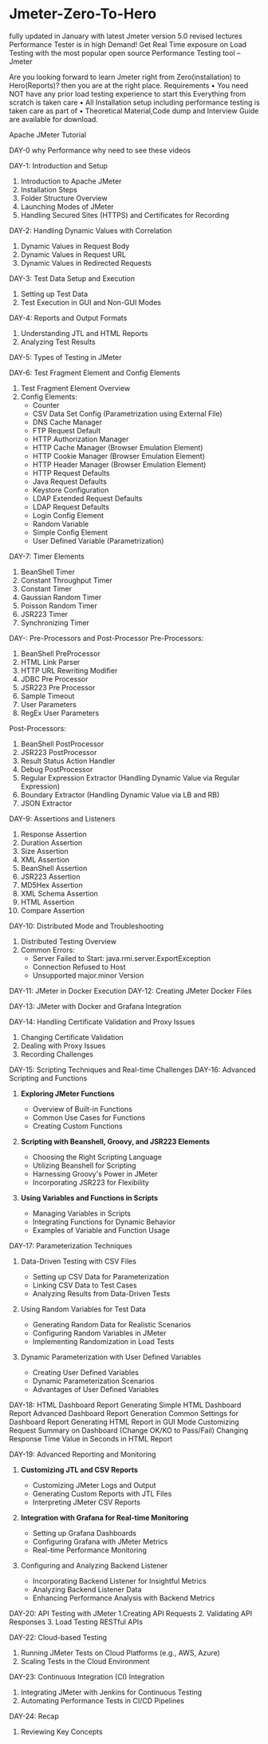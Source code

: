 # Jmeter-Zero-To-Hero
 fully updated in January with latest Jmeter version 5.0 revised lectures Performance Tester is in high Demand! Get Real Time exposure on Load Testing with the most popular open source Performance Testing tool – Jmeter

 Are you looking forward to learn Jmeter right from Zero(installation) to Hero(Reports)? then you are at the right place.
Requirements
•	You need NOT have any prior load testing experience to start this Everything from scratch is taken care
•	All Installation setup including performance testing is taken care as part of 
•	Theoretical Material,Code dump and Interview Guide are available for download.

Apache JMeter Tutorial

DAY-0 why Performance why need to see these videos

DAY-1: Introduction and Setup
1. Introduction to Apache JMeter
2. Installation Steps
3. Folder Structure Overview
4. Launching Modes of JMeter
5. Handling Secured Sites (HTTPS) and Certificates for Recording

DAY-2: Handling Dynamic Values with Correlation
1. Dynamic Values in Request Body
2. Dynamic Values in Request URL
3. Dynamic Values in Redirected Requests

DAY-3: Test Data Setup and Execution
1. Setting up Test Data
2. Test Execution in GUI and Non-GUI Modes

DAY-4: Reports and Output Formats
1. Understanding JTL and HTML Reports
2. Analyzing Test Results

DAY-5: Types of Testing in JMeter

DAY-6: Test Fragment Element and Config Elements
1. Test Fragment Element Overview
2. Config Elements:
    - Counter
    - CSV Data Set Config (Parametrization using External File)
    - DNS Cache Manager
    - FTP Request Default
    - HTTP Authorization Manager
    - HTTP Cache Manager (Browser Emulation Element)
    - HTTP Cookie Manager (Browser Emulation Element)
    - HTTP Header Manager (Browser Emulation Element)
    - HTTP Request Defaults
    - Java Request Defaults
    - Keystore Configuration
    - LDAP Extended Request Defaults
    - LDAP Request Defaults
    - Login Config Element
    - Random Variable
    - Simple Config Element
    - User Defined Variable (Parametrization)

DAY-7: Timer Elements
1. BeanShell Timer
2. Constant Throughput Timer
3. Constant Timer
4. Gaussian Random Timer
5. Poisson Random Timer
6. JSR223 Timer
7. Synchronizing Timer

DAY-: Pre-Processors and Post-Processor
Pre-Processors:
1. BeanShell PreProcessor
2. HTML Link Parser
3. HTTP URL Rewriting Modifier
4. JDBC Pre Processor
5. JSR223 Pre Processor
6. Sample Timeout
7. User Parameters
8. RegEx User Parameters

Post-Processors:
1. BeanShell PostProcessor
2. JSR223 PostProcessor
3. Result Status Action Handler
4. Debug PostProcessor
5. Regular Expression Extractor (Handling Dynamic Value via Regular Expression)
6. Boundary Extractor (Handling Dynamic Value via LB and RB)
7. JSON Extractor

DAY-9: Assertions and Listeners
1. Response Assertion
2. Duration Assertion
3. Size Assertion
4. XML Assertion
5. BeanShell Assertion
6. JSR223 Assertion
7. MD5Hex Assertion
8. XML Schema Assertion
9. HTML Assertion
10. Compare Assertion

DAY-10: Distributed Mode and Troubleshooting
1. Distributed Testing Overview
2. Common Errors:
    - Server Failed to Start: java.rmi.server.ExportException
    - Connection Refused to Host
    - Unsupported major.minor Version

DAY-11: JMeter in Docker Execution
DAY-12: Creating JMeter Docker Files

DAY-13: JMeter with Docker and Grafana Integration

DAY-14: Handling Certificate Validation and Proxy Issues
1. Changing Certificate Validation
2. Dealing with Proxy Issues
3. Recording Challenges

DAY-15: Scripting Techniques and Real-time Challenges
DAY-16: Advanced Scripting and Functions
1. **Exploring JMeter Functions**
    - Overview of Built-in Functions
    - Common Use Cases for Functions
    - Creating Custom Functions

2. **Scripting with Beanshell, Groovy, and JSR223 Elements**
    - Choosing the Right Scripting Language
    - Utilizing Beanshell for Scripting
    - Harnessing Groovy's Power in JMeter
    - Incorporating JSR223 for Flexibility

3. **Using Variables and Functions in Scripts**
    - Managing Variables in Scripts
    - Integrating Functions for Dynamic Behavior
    - Examples of Variable and Function Usage

DAY-17: Parameterization Techniques
1. Data-Driven Testing with CSV Files
    - Setting up CSV Data for Parameterization
    - Linking CSV Data to Test Cases
    - Analyzing Results from Data-Driven Tests

2. Using Random Variables for Test Data
    - Generating Random Data for Realistic Scenarios
    - Configuring Random Variables in JMeter
    - Implementing Randomization in Load Tests

3. Dynamic Parameterization with User Defined Variables
    - Creating User Defined Variables
    - Dynamic Parameterization Scenarios
    - Advantages of User Defined Variables

DAY-18: HTML Dashboard Report
Generating Simple HTML Dashboard Report
Advanced Dashboard Report Generation
Common Settings for Dashboard Report
Generating HTML Report in GUI Mode
Customizing Request Summary on Dashboard (Change OK/KO to Pass/Fail)
Changing Response Time Value in Seconds in HTML Report


DAY-19: Advanced Reporting and Monitoring
1. **Customizing JTL and CSV Reports**
    - Customizing JMeter Logs and Output
    - Generating Custom Reports with JTL Files
    - Interpreting JMeter CSV Reports

2. **Integration with Grafana for Real-time Monitoring**
    - Setting up Grafana Dashboards
    - Configuring Grafana with JMeter Metrics
    - Real-time Performance Monitoring

3. Configuring and Analyzing Backend Listener
    - Incorporating Backend Listener for Insightful Metrics
    - Analyzing Backend Listener Data
    - Enhancing Performance Analysis with Backend Metrics

DAY-20: API Testing with JMeter
1.Creating API Requests
2. Validating API Responses
3. Load Testing RESTful APIs


DAY-22: Cloud-based Testing
1. Running JMeter Tests on Cloud Platforms (e.g., AWS, Azure)
2. Scaling Tests in the Cloud Environment

DAY-23: Continuous Integration (CI) Integration
1. Integrating JMeter with Jenkins for Continuous Testing
2. Automating Performance Tests in CI/CD Pipelines


DAY-24:  Recap 
1. Reviewing Key Concepts


